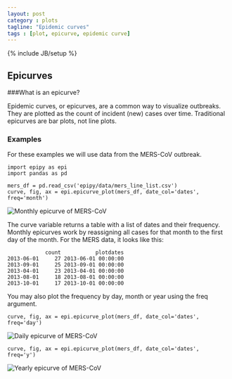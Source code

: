 ```yaml
---
layout: post
category : plots
tagline: "Epidemic curves"
tags : [plot, epicurve, epidemic curve]
---
```

{% include JB/setup %}

## Epicurves

###What is an epicurve?

Epidemic curves, or epicurves, are a common way to visualize outbreaks. They are plotted as the count of incident (new) cases over time. Traditional epicurves are bar plots, not line plots.


### Examples

For these examples we will use data from the MERS-CoV outbreak.


    import epipy as epi
    import pandas as pd

    mers_df = pd.read_csv('epipy/data/mers_line_list.csv')
    curve, fig, ax = epi.epicurve_plot(mers_df, date_col='dates', freq='month')

![Monthly epicurve of MERS-CoV](http://github.com/cmrivers/epipy/blob/master/figs/month_epicurve.png?raw=true)

The curve variable returns a table with a list of dates and their frequency. Monthly epicurves work by reassigning all cases for that month to the first day of the month.
For the MERS data, it looks like this:

                count           plotdates
    2013-06-01     27 2013-06-01 00:00:00
    2013-09-01     25 2013-09-01 00:00:00
    2013-04-01     23 2013-04-01 00:00:00
    2013-08-01     18 2013-08-01 00:00:00
    2013-10-01     17 2013-10-01 00:00:00


You may also plot the frequency by day, month or year using the freq argument.

    curve, fig, ax = epi.epicurve_plot(mers_df, date_col='dates', freq='day')

![Daily epicurve of MERS-CoV](http://github.com/cmrivers/epipy/blob/master/figs/day_epicurve.png?raw=true)


    curve, fig, ax = epi.epicurve_plot(mers_df, date_col='dates', freq='y')

![Yearly epicurve of MERS-CoV](http://github.com/cmrivers/epipy/blob/master/figs/year_epicurve.png?raw=true)



